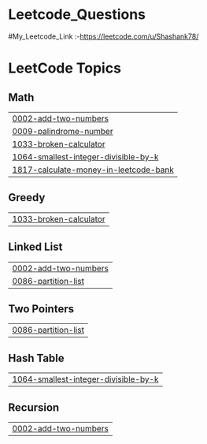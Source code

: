 # Leetcode_Questions

#My_Leetcode_Link :-https://leetcode.com/u/Shashank78/

<!---LeetCode Topics Start-->
# LeetCode Topics
## Math
|  |
| ------- |
| [0002-add-two-numbers](https://github.com/shashank09mishra/Leetcode_Questions/tree/master/0002-add-two-numbers) |
| [0009-palindrome-number](https://github.com/shashank09mishra/Leetcode_Questions/tree/master/0009-palindrome-number) |
| [1033-broken-calculator](https://github.com/shashank09mishra/Leetcode_Questions/tree/master/1033-broken-calculator) |
| [1064-smallest-integer-divisible-by-k](https://github.com/shashank09mishra/Leetcode_Questions/tree/master/1064-smallest-integer-divisible-by-k) |
| [1817-calculate-money-in-leetcode-bank](https://github.com/shashank09mishra/Leetcode_Questions/tree/master/1817-calculate-money-in-leetcode-bank) |
## Greedy
|  |
| ------- |
| [1033-broken-calculator](https://github.com/shashank09mishra/Leetcode_Questions/tree/master/1033-broken-calculator) |
## Linked List
|  |
| ------- |
| [0002-add-two-numbers](https://github.com/shashank09mishra/Leetcode_Questions/tree/master/0002-add-two-numbers) |
| [0086-partition-list](https://github.com/shashank09mishra/Leetcode_Questions/tree/master/0086-partition-list) |
## Two Pointers
|  |
| ------- |
| [0086-partition-list](https://github.com/shashank09mishra/Leetcode_Questions/tree/master/0086-partition-list) |
## Hash Table
|  |
| ------- |
| [1064-smallest-integer-divisible-by-k](https://github.com/shashank09mishra/Leetcode_Questions/tree/master/1064-smallest-integer-divisible-by-k) |
## Recursion
|  |
| ------- |
| [0002-add-two-numbers](https://github.com/shashank09mishra/Leetcode_Questions/tree/master/0002-add-two-numbers) |
<!---LeetCode Topics End-->